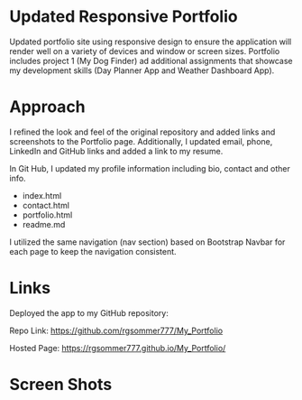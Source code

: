 # Updated Responsive Portfolio

Updated portfolio site using responsive design to ensure the application will render well on a variety of devices and window or screen sizes. Portfolio includes project 1 (My Dog Finder) ad additional assignments that showcase my development skills (Day Planner App and Weather Dashboard App).

# Approach
I refined the look and feel of the original repository and added links and screenshots to the Portfolio page. Additionally, I updated email, phone, LinkedIn and GitHub links and added a link to my resume.

In Git Hub, I updated my profile information including bio, contact and other info.

- index.html
- contact.html
- portfolio.html
- readme.md

I utilized the same navigation (nav section) based on Bootstrap Navbar for each page to keep the navigation consistent.

# Links
Deployed the app to my GitHub repository:<p></p>
   Repo Link: https://github.com/rgsommer777/My_Portfolio <p></p>
   Hosted Page: https://rgsommer777.github.io/My_Portfolio/

# Screen Shots
